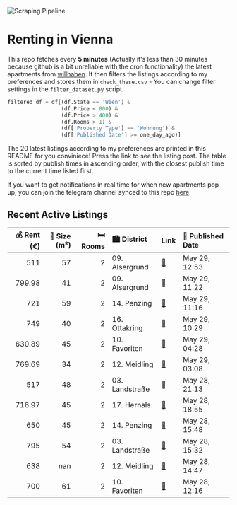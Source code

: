 ![Scraping Pipeline](https://github.com/AthomsG/renting-in-vienna/actions/workflows/run_pipeline.yml/badge.svg)


# Renting in Vienna

This repo fetches every **5 minutes** (Actually it's less than 30 minutes because github is a bit unreliable with the cron functionality) the latest apartments from [willhaben](https://www.willhaben.at/).
It then filters the listings according to my preferences and stores them in `check_these.csv` - You can change filter settings in the `filter_dataset.py` script.

```python
filtered_df = df[(df.State == 'Wien') & 
                 (df.Price < 800) &
                 (df.Price > 400) &
                 (df.Rooms > 1) &
                 (df['Property Type'] == 'Wohnung') &
                 (df['Published Date'] >= one_day_ago)]
```

The 20 latest listings according to my preferences are printed in this README for you conviniece! Press the link to see the listing post.
The table is sorted by publish times in ascending order, with the closest publish time to the current time listed first.

If you want to get notifications in real time for when new apartments pop up, you can join the telegram channel synced to this repo [here](https://t.me/+1HPAYOf5BSsyNTlk).

## Recent Active Listings

|   💰 Rent (€) |   📏 Size (m²) |   🛏️ Rooms | 🏙️ District    | Link                                                                                                                                                                                                                                 | 📅 Published Date   |
|-------------:|--------------:|-----------:|:---------------|:-------------------------------------------------------------------------------------------------------------------------------------------------------------------------------------------------------------------------------------|:-------------------|
|       511    |            57 |          2 | 09. Alsergrund | [🔗](https://www.willhaben.at/iad/immobilien/d/mietwohnungen/wien/wien-1090-alsergrund/gemeindewohnung-direktvergabe-wien-1090-nur-mit-vormerkschein-1500695819/)                                                                     | May 29, 12:53      |
|       799.98 |            41 |          2 | 09. Alsergrund | [🔗](https://www.willhaben.at/iad/immobilien/d/mietwohnungen/wien/wien-1090-alsergrund/studentenhit:-2-zimmer-wohnung-mit-kfz-stellplatz-und-perfekter-infrastruktur---n%C3%A4he-spittelau-/-nu%C3%9Fdorferstra%C3%9Fe-u6-988402127/) | May 29, 11:22      |
|       721    |            59 |          2 | 14. Penzing    | [🔗](https://www.willhaben.at/iad/immobilien/d/mietwohnungen/wien/wien-1140-penzing/topaltbau-hauptmiete-unbefristet-f%C3%BCr-p%C3%A4rchen-oder-single-geeignet-2068453837/)                                                          | May 29, 11:16      |
|       749    |            40 |          2 | 16. Ottakring  | [🔗](https://www.willhaben.at/iad/immobilien/d/mietwohnungen/wien/wien-1160-ottakring/%28reserviert%29-2-zimmer-wohnung-wilhelminenstra%C3%9Fe-41-1815181125/)                                                                        | May 29, 10:29      |
|       630.89 |            45 |          2 | 10. Favoriten  | [🔗](https://www.willhaben.at/iad/immobilien/d/mietwohnungen/wien/wien-1100-favoriten/g%C3%BCnstige-und-sch%C3%B6ne-zwei-zimmer-wohnung-1375311059/)                                                                                  | May 29, 04:28      |
|       769.69 |            34 |          2 | 12. Meidling   | [🔗](https://www.willhaben.at/iad/immobilien/d/mietwohnungen/wien/wien-1120-meidling/erstbezug---entz%C3%BCckende-2-zimmer-wohnung-mit-herrlicher-loggia-1146840256/)                                                                 | May 29, 03:08      |
|       517    |            48 |          2 | 03. Landstraße | [🔗](https://www.willhaben.at/iad/immobilien/d/mietwohnungen/wien/wien-1030-landstra%C3%9Fe/direktvergabe-gemeindewohnung-in-1030-wien-1102622990/)                                                                                   | May 28, 21:13      |
|       716.97 |            45 |          2 | 17. Hernals    | [🔗](https://www.willhaben.at/iad/immobilien/d/mietwohnungen/wien/wien-1170-hernals/moderne-2-zimmer-wohnung-im-17.%21-2039204586/)                                                                                                   | May 28, 18:55      |
|       650    |            45 |          2 | 14. Penzing    | [🔗](https://www.willhaben.at/iad/immobilien/d/mietwohnungen/wien/wien-1140-penzing/top-lage---gem%C3%BCtliche-2-zimmer-wohnung-in-1140-wien%21-2055748382/)                                                                          | May 28, 15:48      |
|       795    |            54 |          2 | 03. Landstraße | [🔗](https://www.willhaben.at/iad/immobilien/d/mietwohnungen/wien/wien-1030-landstra%C3%9Fe/3.erdbergstrasse---provisionsfreie-charmante-2-zimmer-neubaumiete-direkt-beim-kardinal-naglplatz-2105617351/)                             | May 28, 15:32      |
|       638    |           nan |          2 | 12. Meidling   | [🔗](https://www.willhaben.at/iad/immobilien/d/mietwohnungen/wien/wien-1120-meidling/moderne-garconnieren-sowie-2-zimmer-apartments-in-zentraler-lage-in-altmannsdorf-851402512/)                                                     | May 28, 14:47      |
|       700    |            61 |          2 | 10. Favoriten  | [🔗](https://www.willhaben.at/iad/immobilien/d/mietwohnungen/wien/wien-1100-favoriten/2-zimmer-wohnung-in-favoriten-mit-fitnessraum-und-sauna-im-haus-922678421/)                                                                     | May 28, 12:16      |
